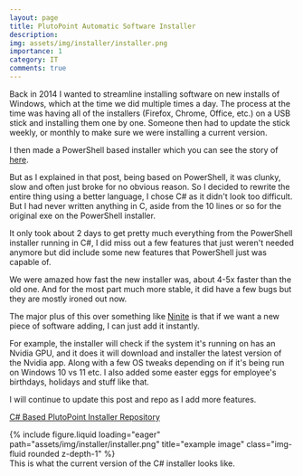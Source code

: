 ```yaml
---
layout: page
title: PlutoPoint Automatic Software Installer
description:
img: assets/img/installer/installer.png
importance: 1
category: IT
comments: true
---
```


Back in 2014 I wanted to streamline installing software on new installs of Windows, which at the time we did multiple times a day. The process at the time was having all of the installers (Firefox, Chrome, Office, etc.) on a USB stick and installing them one by one. Someone then had to update the stick weekly, or monthly to make sure we were installing a current version.

I then made a PowerShell based installer which you can see the story of [here](/projects/NorthPoint_Installer/).

But as I explained in that post, being based on PowerShell, it was clunky, slow and often just broke for no obvious reason. So I decided to rewrite the entire thing using a better language, I chose C# as it didn't look too difficult. But I had never written anything in C, aside from the 10 lines or so for the original exe on the PowerShell installer.

It only took about 2 days to get pretty much everything from the PowerShell installer running in C#, I did miss out a few features that just weren't needed anymore but did include some new features that PowerShell just was capable of.

We were amazed how fast the new installer was, about 4-5x faster than the old one. And for the most part much more stable, it did have a few bugs but they are mostly ironed out now.

The major plus of this over something like [Ninite](https://ninite.com/) is that if we want a new piece of software adding, I can just add it instantly.

For example, the installer will check if the system it's running on has an Nvidia GPU, and it does it will download and installer the latest version of the Nvidia app. Along with a few OS tweaks depending on if it's being run on Windows 10 vs 11 etc. I also added some easter eggs for employee's birthdays, holidays and stuff like that.

I will continue to update this post and repo as I add more features.

[C# Based PlutoPoint Installer Repository](https://github.com/ProfessorShroom/PlutoPoint-Installer)

<div class="row">
    <div class="col-sm mt-3 mt-md-0">
        {% include figure.liquid loading="eager" path="assets/img/installer/installer.png" title="example image" class="img-fluid rounded z-depth-1" %}
    </div>
</div>
<div class="caption">
    This is what the current version of the C# installer looks like.
</div>

